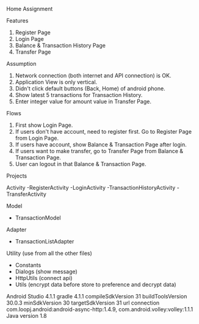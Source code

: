 Home Assignment

Features

1. Register Page
2. Login Page
3. Balance & Transaction History Page
4. Transfer Page

Assumption

1. Network connection (both internet and API connection) is OK.
2. Application View is only vertical.
3. Didn't click default buttons (Back, Home) of android phone.
4. Show latest 5 transactions for Transaction History.
5. Enter integer value for amount value in Transfer Page.

Flows

1. First show Login Page.
2. If users don't have account, need to register first.
   Go to Register Page from Login Page.
3. If users have account, show Balance & Transaction Page after login.
4. If users want to make transfer, go to Transfer Page from Balance & Transaction Page.
5. User can logout in that Balance & Transaction Page.

Projects

Activity
-RegisterActivity
-LoginActivity
-TransactionHistoryActivity
-TransferActivity

Model
- TransactionModel

Adapter
- TransactionListAdapter

Utility (use from all the other files)
- Constants
- Dialogs (show message)
- HttpUtils (connect api)
- Utils (encrypt data before store to preference and decrypt data)

Android Studio    4.1.1 
gradle            4.1.1
compileSdkVersion 31
buildToolsVersion 30.0.3
minSdkVersion     30
targetSdkVersion  31
url connection    com.loopj.android:android-async-http:1.4.9, com.android.volley:volley:1.1.1
Java version      1.8


